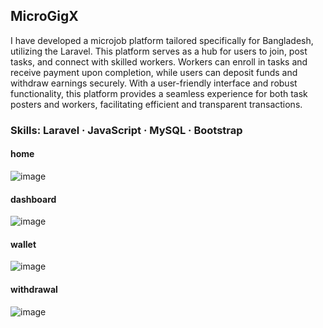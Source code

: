 ## MicroGigX
I have developed a microjob platform tailored specifically for Bangladesh, utilizing the Laravel. This platform serves as a hub for users to join, post tasks, and connect with skilled workers. Workers can enroll in tasks and receive payment upon completion, while users can deposit funds and withdraw earnings securely. With a user-friendly interface and robust functionality, this platform provides a seamless experience for both task posters and workers, facilitating efficient and transparent transactions.

### Skills: Laravel · JavaScript · MySQL · Bootstrap

#### home
![image](https://github.com/muhammadabir64/muhammadabir64/assets/51321911/51bfe000-9ab9-457c-ac00-869e75d2d3ca)

#### dashboard
![image](https://github.com/muhammadabir64/muhammadabir64/assets/51321911/5343133c-ac94-464d-b20f-c73cb2612c2c)

#### wallet
![image](https://github.com/muhammadabir64/muhammadabir64/assets/51321911/d1dd1434-db90-4422-b5f7-ab3784b86f1f)

#### withdrawal
![image](https://github.com/muhammadabir64/muhammadabir64/assets/51321911/0cf0c43a-e5a0-478a-a3af-19359d3a8732)
